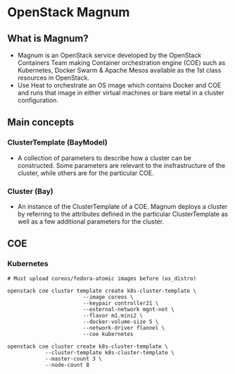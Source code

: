 # OpenStack Magnum

## What is Magnum?

- Magnum is an OpenStack service developed by the OpenStack Containers Team making Container orchestration engine (COE) such as Kubernetes, Docker Swarm & Apache Mesos available as the 1st class resources in OpenStack.
- Use Heat to orchestrate an OS image which contains Docker and COE and runs that image in either virtual machines or bare metal in a cluster configuration.

## Main concepts

### ClusterTemplate (BayModel)

- A collection of parameters to describe how a cluster can be constructed. Some parameters are relevant to the insfrastructure of the cluster, while others are for the particular COE.

### Cluster (Bay)

- An instance of the ClusterTemplate of a COE. Magnum deploys a cluster by referring to the attributes defined in the particular ClusterTemplate as well as a few additional parameters for the cluster.

## COE

### Kubernetes

```
# Must upload coreos/fedora-atomic images before (os_distro)

openstack coe cluster template create k8s-cluster-template \
                        --image coreos \
                        --keypair controller21 \
                        --external-network mgnt-net \
                        --flavor m1.mini2 \
                        --docker-volume-size 5 \
                        --network-driver flannel \
                        --coe kubernetes

openstack coe cluster create k8s-cluster-template \
            --cluster-template k8s-cluster-template \
            --master-count 3 \
            --node-count 8
```
